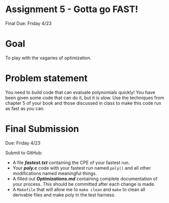 # Assignment 5 - Gotta go FAST!
Final Due: Friday 4/23

# Goal
To play with the vagaries of optimization.

# Problem statement
You need to build code that can evaluate polynomials quickly! You have been given some code that can do it, but it is slow. Use the techniques from chapter 5 of your book and those discussed in class to make this code run as fast as you can.


# Final Submission
Due: Friday 4/23

Submit to GitHub:
* A file ***fastest.txt*** containing the CPE of your fastest run.
* Your ***poly.c*** code with your fastest run named ```poly()``` and all other modifications named meaningful things.
* A filled out ***Optimizations.md*** containing complete documentation of your process. This should be committed after each change is made.
* A ```Makefile``` that will allow me to ```make clean``` and ```make``` to clean all derivable files and make poly in the test harness.
